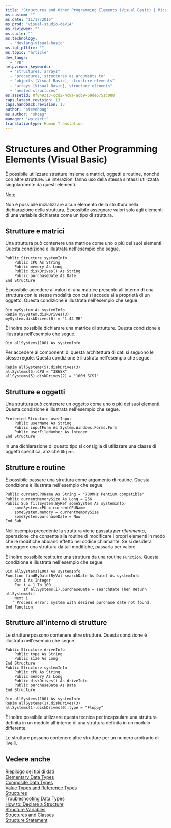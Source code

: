 ```yaml
---
title: "Structures and Other Programming Elements (Visual Basic) | Microsoft Docs"
ms.custom: ""
ms.date: "11/17/2016"
ms.prod: "visual-studio-dev14"
ms.reviewer: ""
ms.suite: ""
ms.technology: 
  - "devlang-visual-basic"
ms.tgt_pltfrm: ""
ms.topic: "article"
dev_langs: 
  - "VB"
helpviewer_keywords: 
  - "structures, arrays"
  - "procedures, structures as arguments to"
  - "objects [Visual Basic], structure elements"
  - "arrays [Visual Basic], structure elements"
  - "nested structures"
ms.assetid: 0f849313-ccd2-4c9a-acb9-69de6751c088
caps.latest.revision: 13
caps.handback.revision: 13
author: "stevehoag"
ms.author: "shoag"
manager: "wpickett"
translationtype: Human Translation
---
```

# Structures and Other Programming Elements (Visual Basic)
È possibile utilizzare strutture insieme a matrici, oggetti e routine, nonché con altre strutture.  Le interazioni fanno uso della stessa sintassi utilizzata singolarmente da questi elementi.  
  
> [!NOTE]
>  Non è possibile inizializzare alcun elemento della struttura nella dichiarazione della struttura.  È possibile assegnare valori solo agli elementi di una variabile dichiarata come un tipo di struttura.  
  
## Strutture e matrici  
 Una struttura può contenere una matrice come uno o più dei suoi elementi.  Questa condizione è illustrata nell'esempio che segue.  
  
```vb#  
Public Structure systemInfo  
    Public cPU As String  
    Public memory As Long  
    Public diskDrives() As String  
    Public purchaseDate As Date  
End Structure   
```  
  
 È possibile accedere ai valori di una matrice presente all'interno di una struttura con le stesse modalità con cui si accede alla proprietà di un oggetto.  Questa condizione è illustrata nell'esempio che segue.  
  
```vb#  
Dim mySystem As systemInfo  
ReDim mySystem.diskDrives(3)  
mySystem.diskDrives(0) = "1.44 MB"  
```  
  
 È inoltre possibile dichiarare una matrice di strutture.  Questa condizione è illustrata nell'esempio che segue.  
  
```vb#  
Dim allSystems(100) As systemInfo  
```  
  
 Per accedere ai componenti di questa architettura di dati si seguono le stesse regole.  Questa condizione è illustrata nell'esempio che segue.  
  
```vb#  
ReDim allSystems(5).diskDrives(3)  
allSystems(5).CPU = "386SX"  
allSystems(5).diskDrives(2) = "100M SCSI"  
```  
  
## Strutture e oggetti  
 Una struttura può contenere un oggetto come uno o più dei suoi elementi.  Questa condizione è illustrata nell'esempio che segue.  
  
```vb#  
Protected Structure userInput  
    Public userName As String  
    Public inputForm As System.Windows.Forms.Form  
    Public userFileNumber As Integer  
End Structure  
```  
  
 In una dichiarazione di questo tipo si consiglia di utilizzare una classe di oggetti specifica, anziché `Object`.  
  
## Strutture e routine  
 È possibile passare una struttura come argomento di routine.  Questa condizione è illustrata nell'esempio che segue.  
  
```vb#  
Public currentCPUName As String = "700MHz Pentium compatible"  
Public currentMemorySize As Long = 256  
Public Sub fillSystem(ByRef someSystem As systemInfo)  
    someSystem.cPU = currentCPUName  
    someSystem.memory = currentMemorySize  
    someSystem.purchaseDate = Now  
End Sub  
```  
  
 Nell'esempio precedente la struttura viene passata *per riferimento*, operazione che consente alla routine di modificare i propri elementi in modo che le modifiche abbiano effetto nel codice chiamante.  Se si desidera proteggere una struttura da tali modifiche, passarla per valore.  
  
 È inoltre possibile restituire una struttura da una routine `Function`.  Questa condizione è illustrata nell'esempio che segue.  
  
```vb#  
Dim allSystems(100) As systemInfo  
Function findByDate(ByVal searchDate As Date) As systemInfo  
    Dim i As Integer  
    For i = 1 To 100  
        If allSystems(i).purchaseDate = searchDate Then Return allSystems(i)  
    Next i  
   ' Process error: system with desired purchase date not found.  
End Function  
```  
  
## Strutture all'interno di strutture  
 Le strutture possono contenere altre strutture.  Questa condizione è illustrata nell'esempio che segue.  
  
```vb#  
Public Structure driveInfo  
    Public type As String  
    Public size As Long  
End Structure  
Public Structure systemInfo  
    Public cPU As String  
    Public memory As Long  
    Public diskDrives() As driveInfo  
    Public purchaseDate As Date  
End Structure  
```  
  
```vb#  
Dim allSystems(100) As systemInfo  
ReDim allSystems(1).diskDrives(3)  
allSystems(1).diskDrives(0).type = "Floppy"  
```  
  
 È inoltre possibile utilizzare questa tecnica per incapsulare una struttura definita in un modulo all'interno di una struttura definita in un modulo differente.  
  
 Le strutture possono contenere altre strutture per un numero arbitrario di livelli.  
  
## Vedere anche  
 [Riepilogo dei tipi di dati](../../../../visual-basic/programming-guide/language-features/data-types/index.md)   
 [Elementary Data Types](../../../../visual-basic/programming-guide/language-features/data-types/elementary-data-types.md)   
 [Composite Data Types](../../../../visual-basic/programming-guide/language-features/data-types/composite-data-types.md)   
 [Value Types and Reference Types](../../../../visual-basic/programming-guide/language-features/data-types/value-types-and-reference-types.md)   
 [Structures](../../../../visual-basic/programming-guide/language-features/data-types/structures.md)   
 [Troubleshooting Data Types](../../../../visual-basic/programming-guide/language-features/data-types/troubleshooting-data-types.md)   
 [How to: Declare a Structure](../../../../visual-basic/programming-guide/language-features/data-types/how-to-declare-a-structure.md)   
 [Structure Variables](../../../../visual-basic/programming-guide/language-features/data-types/structure-variables.md)   
 [Structures and Classes](../../../../visual-basic/programming-guide/language-features/data-types/structures-and-classes.md)   
 [Structure Statement](../../../../visual-basic/language-reference/statements/structure-statement.md)